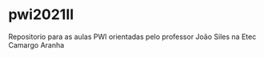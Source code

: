 # pwi2021II
Repositorio para as aulas PWI orientadas pelo professor João Siles na Etec Camargo Aranha 
